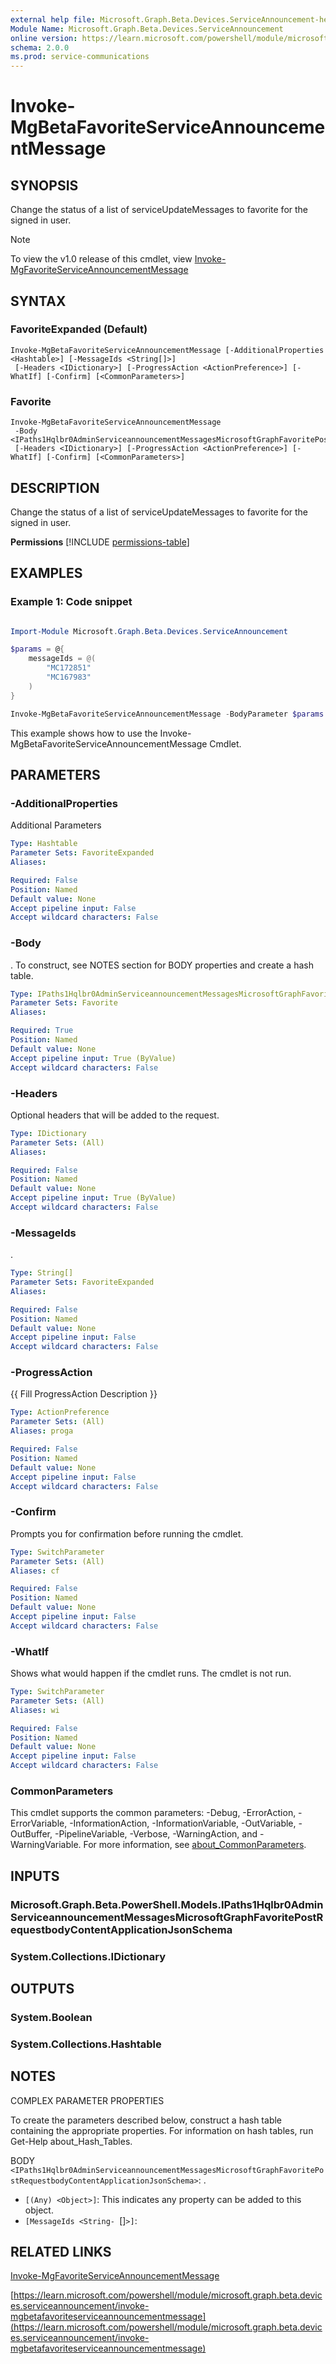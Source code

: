 ```yaml
---
external help file: Microsoft.Graph.Beta.Devices.ServiceAnnouncement-help.xml
Module Name: Microsoft.Graph.Beta.Devices.ServiceAnnouncement
online version: https://learn.microsoft.com/powershell/module/microsoft.graph.beta.devices.serviceannouncement/invoke-mgbetafavoriteserviceannouncementmessage
schema: 2.0.0
ms.prod: service-communications
---
```


# Invoke-MgBetaFavoriteServiceAnnouncementMessage

## SYNOPSIS
Change the status of a list of serviceUpdateMessages to favorite for the signed in user.

> [!NOTE]
> To view the v1.0 release of this cmdlet, view [Invoke-MgFavoriteServiceAnnouncementMessage](/powershell/module/Microsoft.Graph.Devices.ServiceAnnouncement/Invoke-MgFavoriteServiceAnnouncementMessage?view=graph-powershell-1.0)

## SYNTAX

### FavoriteExpanded (Default)
```
Invoke-MgBetaFavoriteServiceAnnouncementMessage [-AdditionalProperties <Hashtable>] [-MessageIds <String[]>]
 [-Headers <IDictionary>] [-ProgressAction <ActionPreference>] [-WhatIf] [-Confirm] [<CommonParameters>]
```

### Favorite
```
Invoke-MgBetaFavoriteServiceAnnouncementMessage
 -Body <IPaths1Hqlbr0AdminServiceannouncementMessagesMicrosoftGraphFavoritePostRequestbodyContentApplicationJsonSchema>
 [-Headers <IDictionary>] [-ProgressAction <ActionPreference>] [-WhatIf] [-Confirm] [<CommonParameters>]
```

## DESCRIPTION
Change the status of a list of serviceUpdateMessages to favorite for the signed in user.

**Permissions**
[!INCLUDE [permissions-table](~/../graphref/api-reference/beta/includes/permissions/serviceupdatemessage-favorite-permissions.md)]

## EXAMPLES
### Example 1: Code snippet

```powershell

Import-Module Microsoft.Graph.Beta.Devices.ServiceAnnouncement

$params = @{
	messageIds = @(
		"MC172851"
		"MC167983"
	)
}

Invoke-MgBetaFavoriteServiceAnnouncementMessage -BodyParameter $params

```
This example shows how to use the Invoke-MgBetaFavoriteServiceAnnouncementMessage Cmdlet.


## PARAMETERS

### -AdditionalProperties
Additional Parameters

```yaml
Type: Hashtable
Parameter Sets: FavoriteExpanded
Aliases:

Required: False
Position: Named
Default value: None
Accept pipeline input: False
Accept wildcard characters: False
```

### -Body
.
To construct, see NOTES section for BODY properties and create a hash table.

```yaml
Type: IPaths1Hqlbr0AdminServiceannouncementMessagesMicrosoftGraphFavoritePostRequestbodyContentApplicationJsonSchema
Parameter Sets: Favorite
Aliases:

Required: True
Position: Named
Default value: None
Accept pipeline input: True (ByValue)
Accept wildcard characters: False
```

### -Headers
Optional headers that will be added to the request.

```yaml
Type: IDictionary
Parameter Sets: (All)
Aliases:

Required: False
Position: Named
Default value: None
Accept pipeline input: True (ByValue)
Accept wildcard characters: False
```

### -MessageIds
.

```yaml
Type: String[]
Parameter Sets: FavoriteExpanded
Aliases:

Required: False
Position: Named
Default value: None
Accept pipeline input: False
Accept wildcard characters: False
```

### -ProgressAction
{{ Fill ProgressAction Description }}

```yaml
Type: ActionPreference
Parameter Sets: (All)
Aliases: proga

Required: False
Position: Named
Default value: None
Accept pipeline input: False
Accept wildcard characters: False
```

### -Confirm
Prompts you for confirmation before running the cmdlet.

```yaml
Type: SwitchParameter
Parameter Sets: (All)
Aliases: cf

Required: False
Position: Named
Default value: None
Accept pipeline input: False
Accept wildcard characters: False
```

### -WhatIf
Shows what would happen if the cmdlet runs.
The cmdlet is not run.

```yaml
Type: SwitchParameter
Parameter Sets: (All)
Aliases: wi

Required: False
Position: Named
Default value: None
Accept pipeline input: False
Accept wildcard characters: False
```

### CommonParameters
This cmdlet supports the common parameters: -Debug, -ErrorAction, -ErrorVariable, -InformationAction, -InformationVariable, -OutVariable, -OutBuffer, -PipelineVariable, -Verbose, -WarningAction, and -WarningVariable. For more information, see [about_CommonParameters](http://go.microsoft.com/fwlink/?LinkID=113216).

## INPUTS

### Microsoft.Graph.Beta.PowerShell.Models.IPaths1Hqlbr0AdminServiceannouncementMessagesMicrosoftGraphFavoritePostRequestbodyContentApplicationJsonSchema
### System.Collections.IDictionary
## OUTPUTS

### System.Boolean
### System.Collections.Hashtable
## NOTES
COMPLEX PARAMETER PROPERTIES

To create the parameters described below, construct a hash table containing the appropriate properties.
For information on hash tables, run Get-Help about_Hash_Tables.

BODY `<IPaths1Hqlbr0AdminServiceannouncementMessagesMicrosoftGraphFavoritePostRequestbodyContentApplicationJsonSchema>`: .
  - `[(Any) <Object>]`: This indicates any property can be added to this object.
  - `[MessageIds <String- `[]`>]`:

## RELATED LINKS
[Invoke-MgFavoriteServiceAnnouncementMessage](/powershell/module/Microsoft.Graph.Devices.ServiceAnnouncement/Invoke-MgFavoriteServiceAnnouncementMessage?view=graph-powershell-1.0)

[https://learn.microsoft.com/powershell/module/microsoft.graph.beta.devices.serviceannouncement/invoke-mgbetafavoriteserviceannouncementmessage](https://learn.microsoft.com/powershell/module/microsoft.graph.beta.devices.serviceannouncement/invoke-mgbetafavoriteserviceannouncementmessage)




